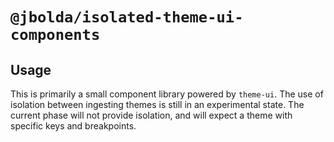 # `@jbolda/isolated-theme-ui-components`

## Usage
This is primarily a small component library powered by `theme-ui`. The use of isolation between ingesting themes is still in an experimental state. The current phase will not provide isolation, and will expect a theme with specific keys and breakpoints.
